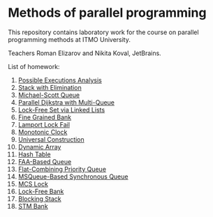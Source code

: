# Methods of parallel programming
This repository contains laboratory work for the course on parallel programming methods at ITMO University.

Teachers Roman Elizarov and Nikita Koval, JetBrains.

List of homework:
1. [Possible Executions Analysis](possible-executions-analysis-tarasska)
2. [Stack with Elimination](stack-elimination-tarasska)
3. [Michael-Scott Queue](msqueue-tarasska)
4. [Parallel Dijkstra with Multi-Queue](dijkstra-tarasska)
5. [Lock-Free Set via Linked Lists](linked-list-set-tarasska)
6. [Fine Grained Bank](fine-grained-bank-tarasska)
7. [Lamport Lock Fail](lamport-lock-fail-tarasska)
8. [Monotonic Clock](monotonic-clock-tarasska)
9. [Universal Construction](universal-construction-tarasska)
10. [Dynamic Array](dynamic-array-tarasska)
11. [Hash Table](hash-table-tarasska)
12. [FAA-Based Queue](faa-queue-tarasska)
13. [Flat-Combining Priority Queue](fc-priority-queue-tarasska)
14. [MSQueue-Based Synchronous Queue](synchronous-queue-tarasska)
15. [MCS Lock](mcs-lock-tarasska)
16. [Lock-Free Bank](lock-free-bank-tarasska)
17. [Blocking Stack](blocking-stack-tarasska)
18. [STM Bank](stm-bank-tarasska)
